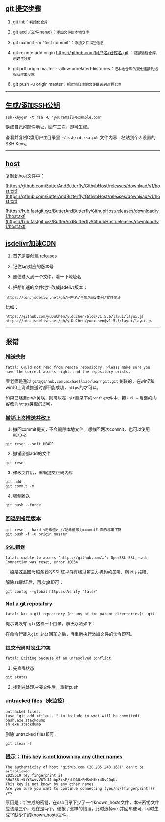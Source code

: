 ## [git 提交步骤](https://blog.csdn.net/gongqinglin/article/details/79752398)

1. git init：`初始化仓库`

2. git add .(文件name)：`添加文件到本地仓库`

3. git commit -m "first commit"：`添加文件描述信息`

4. git remote add origin https://github.com/用户名/仓库名.git ：`链接远程仓库，创建主分支`

5. git pull origin master --allow-unrelated-histories：`把本地仓库的变化连接到远程仓库主分支`

6. git push -u origin master：`把本地仓库的文件推送到远程仓库`

---

## [生成/添加SSH公钥](https://gitee.com/help/articles/4181#article-header0)

```
ssh-keygen -t rsa -C "youremail@example.com"
```

换成自己的邮件地址，回车三次，即可生成。

查看并复制C盘用户主目录里 `~/.ssh/id_rsa.pub` 文件内容，粘贴到个人设置的SSH Keys。

---

## [host](https://github.com/ButterAndButterfly/GithubHost)

复制到host文件中：

[https://github.com/ButterAndButterfly/GithubHost/releases/download/v1/host.txt](https://github.com/ButterAndButterfly/GithubHost/releases/download/v1/host.txt)

[https://hub.fastgit.xyz/ButterAndButterfly/GithubHost/releases/download/v1/host.txt](https://hub.fastgit.xyz/ButterAndButterfly/GithubHost/releases/download/v1/host.txt)

## [jsdelivr加速CDN](https://www.cnblogs.com/yu-du-chen/p/12109065.html)


1. 首先需要创建 releases

2. 记住tag对应的版本号

3. 随便进入到一个文件，看一下地址名

4. 把想加速的文件地址改成jsdelivr版本：


```
https://cdn.jsdelivr.net/gh/用户名/仓库名@版本号/文件地址
```
比如：

```
https://github.com/yuDuChen/yuduchen/blob/v1.5.6/layui/layui.js
https://cdn.jsdelivr.net/gh/yuDuChen/yuduchen@v1.5.6/layui/layui.js
```

---

## 报错

### [推送失败](https://www.liaoxuefeng.com/discuss/969956160874304/1277343677018304)

```
fatal: Could not read from remote repository. Please make sure you have the correct access rights and the repository exists.
```

廖老师是通过 `git@github.com:michaelliao/learngit.git` 关联的，在win7和win10上测试推送时都不能成功，`https`的才可以。


如果已经用git@关联，则可以在`.git`目录下的`config文`件中，把 `url =` 后面的内容改为`https`类型的即可。

### [撤销上次推送并改正](https://blog.csdn.net/CCC_122/article/details/105890703)

1. 撤回commit提交，不会删除本地文件。想撤回两次commit，也可以使用`HEAD~2`
```
git reset --soft HEAD^
```
2. 撤销全部add的文件
```
git reset
```
3. 修改文件后，重新提交正确内容
```
git add .
git commit -m
```
4. 强制推送
```
git push --force
```

### [回退到指定版本](https://www.freesion.com/article/4316264352/#_8)
```
git reset --hard <哈希值> //哈希值即为commit后面的那串字符
git push -f -u origin master 
```

### [SSL错误](https://blog.csdn.net/bblood307/article/details/120307064)

```
fatal: unable to access ‘https://github.com/…’: OpenSSL SSL_read: Connection was reset, error 10054
```

一般是这是因为服务器的SSL证书没有经过第三方机构的签署，所以才报错。

解除ssl验证后，再次git即可：

```
git config --global http.sslVerify "false"
```

### [Not a git repository](https://www.cnblogs.com/X-knight/p/9557642.html)


```
fatal: Not a git repository (or any of the parent directories): .git
```

提示说没有`.git`这样一个目录，解决办法如下：

在命令行敲入`git init`回车之后，再重新执行添加文件的命令即可。


### [提交代码时发生冲突](https://blog.csdn.net/qq_32963841/article/details/107332157)

```
fatal: Exiting because of an unresolved conflict.
```

1. 先查看状态

```
git status
```

2. 找到并处理冲突文件后，重新push

### [untracked files（未监控）](https://blog.csdn.net/lemonxiaoxiao/article/details/123877161)

```
untracked files:
(use "git add <file>..." to include in what will be commited)
bash.exe.stackdump
sh.exe.stackdump
```

删除 untracked files即可：


```
git clean -f
```

### [提示：This key is not known by any other names](https://www.cnblogs.com/dhjy/p/15918890.html)

```
The authenticity of host 'github.com (20.205.243.166)' can't be established.
ED25519 key fingerprint is SHA256:+DiY3wvvV6TuJJhbpZisF/zLDA0zPMSvHdkr4UvCOqU.
This key is not known by any other names
Are you sure you want to continue connecting (yes/no/[fingerprint])? yes
```

原因是：新生成的密钥，在ssh目录下少了一个known_hosts文件，本来密钥文件应该是三个，现在是两个，便报了这样的错误，此时选择yes并回车便可，同时生成了缺少了的known_hosts文件。